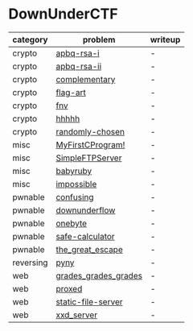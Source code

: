 # DownUnderCTF
category | problem | writeup
--- | --- | ---
crypto | [apbq-rsa-i](crypto/apbq-rsa-i) | -
crypto | [apbq-rsa-ii](crypto/apbq-rsa-ii) | -
crypto | [complementary](crypto/complementary) | -
crypto | [flag-art](crypto/flag-art) | -
crypto | [fnv](crypto/fnv) | -
crypto | [hhhhh](crypto/hhhhh) | -
crypto | [randomly-chosen](crypto/randomly-chosen) | -
misc | [MyFirstCProgram!](misc/MyFirstCProgram%21) | -
misc | [SimpleFTPServer](misc/SimpleFTPServer) | -
misc | [babyruby](misc/babyruby) | -
misc | [impossible](misc/impossible) | -
pwnable | [confusing](pwnable/confusing) | -
pwnable | [downunderflow](pwnable/downunderflow) | -
pwnable | [onebyte](pwnable/onebyte) | -
pwnable | [safe-calculator](pwnable/safe-calculator) | -
pwnable | [the_great_escape](pwnable/the_great_escape) | -
reversing | [pyny](reversing/pyny) | -
web | [grades_grades_grades](web/grades_grades_grades) | -
web | [proxed](web/proxed) | -
web | [static-file-server](web/static-file-server) | -
web | [xxd_server](web/xxd_server) | -
